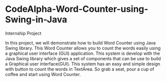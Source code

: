 # CodeAlpha-Word-Counter-using-Swing-in-Java
Internship Project


In this project, we will demonstrate how to build Word Counter using Java Swing library. This Word Counter allows you to count the words easily using a graphical user interface (GUI) application. This system is develop with the Java Swing library which gives a set of components that can be use to build a Graphical user interface(GUI). This system has an easy and simple design with button to count the words in TextArea. So grab a seat, pour a cup of coffee and start using Word Counter.
